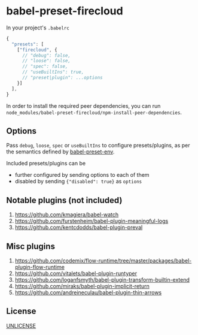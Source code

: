 # babel-preset-firecloud

In your project's `.babelrc`

```js
{
  "presets": [
    ["firecloud", {
      // "debug": false,
      // "loose": false,
      // "spec": false,
      // "useBuiltIns": true,
      // "preset|plugin": ...options
    }]
  ],
}
```

In order to install the required peer dependencies,
you can run `node_modules/babel-preset-firecloud/npm-install-peer-dependencies`.


## Options

Pass `debug`, `loose`, `spec` or `useBuiltIns` to configure presets/plugins,
as per the semantics defined by [babel-preset-env](https://github.com/babel/babel-preset-env).

Included presets/plugins can be

- further configured by sending options to each of them
- disabled by sending `{"disabled": true}` as `options`


## Notable plugins (not included)

1. https://github.com/kmagiera/babel-watch
1. https://github.com/furstenheim/babel-plugin-meaningful-logs
1. https://github.com/kentcdodds/babel-plugin-preval


## Misc plugins

1. https://github.com/codemix/flow-runtime/tree/master/packages/babel-plugin-flow-runtime
1. https://github.com/vitalets/babel-plugin-runtyper
1. https://github.com/loganfsmyth/babel-plugin-transform-builtin-extend
1. https://github.com/miraks/babel-plugin-implicit-return
1. https://github.com/andreineculau/babel-plugin-thin-arrows


## License

[UNLICENSE](UNLICENSE)

